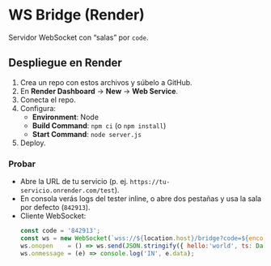 # WS Bridge (Render)

Servidor WebSocket con “salas” por `code`.

## Despliegue en Render

1. Crea un repo con estos archivos y súbelo a GitHub.
2. En **Render Dashboard** → **New** → **Web Service**.
3. Conecta el repo.
4. Configura:
   - **Environment**: Node
   - **Build Command**: `npm ci`  (o `npm install`)
   - **Start Command**: `node server.js`
5. Deploy.

### Probar
- Abre la URL de tu servicio (p. ej. `https://tu-servicio.onrender.com/test`).
- En consola verás logs del tester inline, o abre dos pestañas y usa la sala por defecto (`842913`).
- Cliente WebSocket:
  ```js
  const code = '842913';
  const ws = new WebSocket(`wss://${location.host}/bridge?code=${encodeURIComponent(code)}`);
  ws.onopen    = () => ws.send(JSON.stringify({ hello:'world', ts: Date.now() }));
  ws.onmessage = (e) => console.log('IN', e.data);
